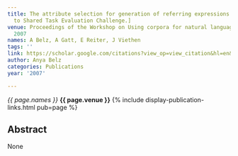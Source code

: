 ```yaml
---
title: The attribute selection for generation of referring expressions challenge.[Introduction
  to Shared Task Evaluation Challenge.]
venue: Proceedings of the Workshop on Using corpora for natural language generation,
  2007
names: A Belz, A Gatt, E Reiter, J Viethen
tags: ''
link: https://scholar.google.com/citations?view_op=view_citation&hl=en&user=trwwiW4AAAAJ&pagesize=100&sortby=pubdate&citation_for_view=trwwiW4AAAAJ:PELIpwtuRlgC
author: Anya Belz
categories: Publications
year: '2007'

---
```


*{{ page.names }}*
**{{ page.venue }}**
{% include display-publication-links.html pub=page %}
## Abstract

None